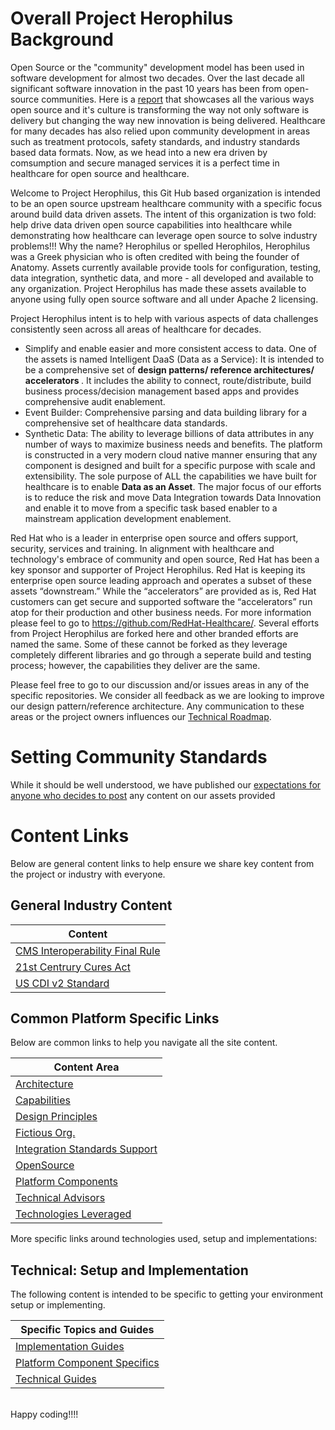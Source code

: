 [comment]: <> (![iDaaS Word Art]&#40;images/iDAAS-Web-WordCloud.png&#41;)

# Overall Project Herophilus Background
Open Source or the "community" development model has been used in software development for almost two decades. Over the 
last decade all significant software innovation in the past 10 years has been from open-source communities. Here is a
<a href="https://www.redhat.com/rhdc/managed-files/rh-enterprise-open-source-report-f27565-202101-en.pdf" target="_blank">report</a>
that showcases all the various ways open source and it's culture is transforming the way not only software is delivery but 
changing the way new innovation is being delivered. Healthcare for many decades has also relied upon community development 
in areas such as treatment protocols, safety standards, and industry standards based data formats. Now, as we head into
a new era driven by comsumption and secure managed services it is a perfect time in healthcare for open source and 
healthcare.

Welcome to Project Herophilus, this Git Hub based organization is intended to be an open source upstream healthcare 
community with a specific focus around build data driven assets. The intent of this organization is two fold: help drive 
data driven open source capabilities into healthcare while demonstrating how healthcare can leverage open source to 
solve industry problems!!! Why the name? Herophilus or spelled Herophilos, Herophilus was a Greek physician who is often 
credited with being the founder of Anatomy. Assets currently available provide tools for configuration, testing, 
data integration, synthetic data, and more - all developed and available to any organization. Project Herophilus has 
made these assets available to anyone using fully open source software and all under Apache 2 licensing.

Project Herophilus intent is to help with various aspects of data challenges consistently seen across all areas of 
healthcare for decades. 
- Simplify and enable easier and more consistent access to data. One of the assets is
named Intelligent DaaS (Data as a Service): It is intended to be a comprehensive set of <b> design patterns/ reference 
architectures/ accelerators </b>. It includes the ability to connect, route/distribute, build business process/decision 
management based apps and provides comprehensive audit enablement.  
- Event Builder: Comprehensive parsing and data building library for a comprehensive set of healthcare data standards.
- Synthetic Data: The ability to leverage billions of data attributes in any number of ways to maximize business needs
and benefits.
The platform is constructed in a very modern cloud native manner ensuring that any component is designed and built for 
a specific purpose with scale and extensibility. The sole purpose of ALL the capabilities we have built for healthcare 
is to enable <b> Data as an Asset</b>. The major focus of our efforts is to reduce the risk and move Data Integration 
towards Data Innovation and enable it to move from a specific task based enabler to a mainstream application 
development enablement.

Red Hat who is a leader in enterprise open source and offers support, security, services and training. In alignment with 
healthcare and technology's embrace of community and open source, Red Hat has been a key sponsor and supporter of Project 
Herophilus. Red Hat is keeping its enterprise open source leading approach and operates a subset 
of these assets “downstream.” While the “accelerators” are provided as is, Red Hat customers can get secure and 
supported software the “accelerators” run atop for their production and other business needs. For more information please
feel to go to https://github.com/RedHat-Healthcare/. Several efforts from Project Herophilus are forked here and other 
branded efforts are named the same. Some of these cannot be forked as they leverage completely different libraries and 
go through a seperate build and testing process; however, the capabilities they deliver are the same.

Please feel free to go to our discussion  and/or issues areas in any of the specific repositories. We consider all 
feedback as we are looking to improve our design pattern/reference architecture. Any communication to these areas 
or the project owners influences our [Technical Roadmap](docs/Roadmap/index.md).

[comment]: <> (Show a mind with ideas a links to it with questions)

# Setting Community Standards
While it should be well understood, we have published our [expectations for anyone who decides to post](docs/General/CodeOfConduct.md) any content on our assets provided

# Content Links
Below are general content links to help ensure we share key content from the project or industry with everyone.

## General Industry Content

| Content|
| -------------|
| <a href="https://github.com/Project-Herophilus/Project-Herophilus-Assets/tree/main/IndustryPublishedContent/CMS/CMS-Interoperability%20and%20Data%20Access%20Final%20Rule.pdf" target="_blank">CMS Interoperability Final Rule</a>|
| <a href="https://github.com/Project-Herophilus/Project-Herophilus-Assets/tree/main/IndustryPublishedContent/ONC/ONC_Cures_Act_Final_Rule_03092020.pdf" target="_blank">21st Centrury Cures Act</a>|
| <a href="https://github.com/Project-Herophilus/Project-Herophilus-Assets/tree/main/IndustryPublishedContent/FHIR/USCDI-Version-2-July-2021-Final.pdf" target="_blank">US CDI v2 Standard</a>|

## Common Platform Specific Links
Below are common links to help you navigate all the site content.

| Content Area |
| -------------|
|[Architecture](docs/Design/Architecture.md)|
|[Capabilities](docs/Design/Capabilities.md)|
|[Design Principles](docs/Design/DesignPrinciples.md)|
|[Fictious Org.](docs/General/FictitiousOrg.md)|
|[Integration Standards Support](docs/Design/IntegrationStandardsSupported.md)|
|[OpenSource](docs/General/OpenSource.md)|
|[Platform Components](docs/Design/PlatformComponents.md)|
|[Technical Advisors](docs/General/TechnicalLeadership.md)|
|[Technologies Leveraged](docs/Technical/Technologies.md)|

More specific links around technologies used, setup and implementations:

## Technical: Setup and Implementation
The following content is intended to be specific to getting your environment setup or implementing.

| Specific Topics and Guides |
| -------------|
|[Implementation Guides](docs/ImplementationGuides/intro.md)|
|[Platform Component Specifics](docs/UseCases/PlatformComponents-Specific.md)|
|[Technical Guides](docs/Technical/intro.md)|

<br/>
Happy coding!!!!
